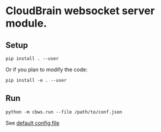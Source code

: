 # CloudBrain websocket server module.

## Setup
```
pip install . --user
```
Or if you plan to modify the code:
```
pip install -e . --user
```

## Run
```
python -m cbws.run --file /path/to/conf.json
```

See [default config file](https://github.com/cloudbrain/cloudbrain-websocket-server/blob/master/examples/ws_server_config.json)
